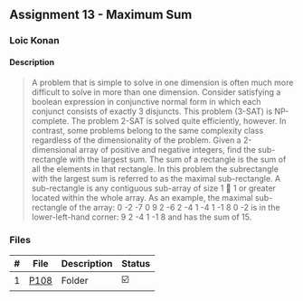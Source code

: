## Assignment 13 - Maximum Sum

### Loic Konan

#### Description

> A problem that is simple to solve in one dimension is often much more difficult to solve in more than
> one dimension. Consider satisfying a boolean expression in conjunctive normal form in which each
> conjunct consists of exactly 3 disjuncts. This problem (3-SAT) is NP-complete. The problem 2-SAT
> is solved quite efficiently, however. In contrast, some problems belong to the same complexity class
> regardless of the dimensionality of the problem.
> Given a 2-dimensional array of positive and negative integers, find the sub-rectangle with the largest
> sum. The sum of a rectangle is the sum of all the elements in that rectangle. In this problem the subrectangle
> with the largest sum is referred to as the maximal sub-rectangle.
> A sub-rectangle is any contiguous sub-array of size 1  1 or greater located within the whole array.
> As an example, the maximal sub-rectangle of the array:
> 0 -2 -7 0
> 9 2 -6 2
> -4 1 -4 1
> -1 8 0 -2
> is in the lower-left-hand corner:
> 9 2
> -4 1
> -1 8
> and has the sum of 15.

### Files

|   #   | File     | Description | Status                  |
| :---: | -------- | ----------- | ----------------------- |
|   1   | [P108](./P108) | Folder      | :ballot_box_with_check: |
